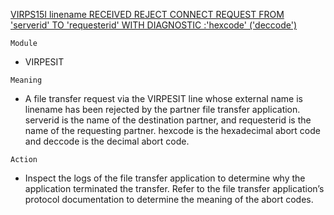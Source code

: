 [VIRPS15I linename RECEIVED REJECT CONNECT REQUEST FROM 'serverid' TO 'requesterid' WITH DIAGNOSTIC :'hexcode' ('deccode')](https://virtel.readthedocs.io/en/latest/manuals/virtel/Virtel459MG/messages.html?highlight=VIRPS15I#VIRPS15I)

`Module`
- VIRPESIT

`Meaning`
- A file transfer request via the VIRPESIT line whose external name is linename has been rejected by the partner file transfer application. serverid is the name of the destination partner, and requesterid is the name of the requesting partner. hexcode is the hexadecimal abort code and deccode is the decimal abort code.

`Action`
- Inspect the logs of the file transfer application to determine why the application terminated the transfer. Refer to the file transfer application’s protocol documentation to determine the meaning of the abort codes.
